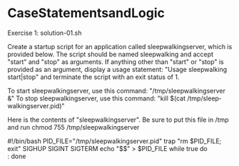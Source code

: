 # CaseStatementsandLogic

Exercise 1: solution-01.sh

Create a startup script for an application called sleep­walking­server, which is provided below. The script should be named sleep­walking and accept "start" and "stop" as arguments. If anything other than "start" or "stop" is provided as an argument, display a usage statement: "Usage sleep­walking start|stop" and terminate the script with an exit status of 1.

To start sleep­walking­server, use this command: "/tmp/sleep­walking­server &" To stop sleep­walking­server, use this command: "kill $(cat /tmp/sleep­walking­server.pid)"

Here is the contents of "sleep­walking­server". Be sure to put this file in /tmp and run chmod 755 /tmp/sleep­walking­server

#!/bin/bash
PID_FILE="/tmp/sleep­walking­server.pid"
trap "rm $PID_FILE; exit" SIGHUP SIGINT SIGTERM
echo "$$" > $PID_FILE
while true
do    
  :
done
